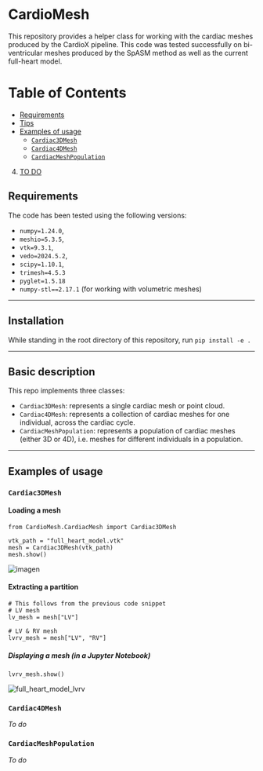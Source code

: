 
# CardioMesh
This repository provides a helper class for working with the cardiac meshes produced by the CardioX pipeline.
This code was tested successfully on bi-ventricular meshes produced by the SpASM method as well as the current full-heart model.

# Table of Contents
- [Requirements](#requirements)
- [Tips](#tips)
- [Examples of usage](#Examples-of-usage)
    - [`Cardiac3DMesh`](#cardiac3dmesh)
    - [`Cardiac4DMesh`](#cardiac4dmesh)
    - [`CardiacMeshPopulation`](#cardiacmeshpopulation)
4. [TO DO](#TO-DO)

## Requirements
The code has been tested using the following versions:
- `numpy=1.24.0`,
- `meshio=5.3.5`,
- `vtk=9.3.1`,
- `vedo=2024.5.2`,
- `scipy=1.10.1`,
- `trimesh=4.5.3`
- `pyglet=1.5.18`
- `numpy-stl==2.17.1` (for working with volumetric meshes)

___
## Installation
While standing in the root directory of this repository, run `pip install -e .`

___
## Basic description
This repo implements three classes:
- `Cardiac3DMesh`: represents a single cardiac mesh or point cloud.
- `Cardiac4DMesh`: represents a collection of cardiac meshes for one individual, across the cardiac cycle.
- `CardiacMeshPopulation`: represents a population of cardiac meshes (either 3D or 4D), i.e. meshes for different individuals in a population.

___
## Examples of usage

### `Cardiac3DMesh`

#### Loading a mesh

```
from CardioMesh.CardiacMesh import Cardiac3DMesh

vtk_path = "full_heart_model.vtk"
mesh = Cardiac3DMesh(vtk_path)
mesh.show()
```
![imagen](https://user-images.githubusercontent.com/11581216/124265436-92553100-db2d-11eb-97e0-4227295f1c90.png)

#### Extracting a partition

```
# This follows from the previous code snippet
# LV mesh
lv_mesh = mesh["LV"]

# LV & RV mesh
lvrv_mesh = mesh["LV", "RV"]
```

##### Displaying a mesh (in a Jupyter Notebook)
```
lvrv_mesh.show()
```

![full_heart_model_lvrv](https://user-images.githubusercontent.com/11581216/124301229-6babf000-db57-11eb-8a39-7b3305ae9d89.png)

### `Cardiac4DMesh`
_To do_

### `CardiacMeshPopulation`
_To do_
